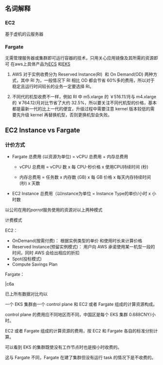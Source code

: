 ## 名词解释
### EC2
基于虚机的云服务器
### Fargate
无需管理服务器或集群即可运行容器的技术，只用关心应用镜像及其所需的资源即可
在aws上具体产品为[ECS](https://aws.amazon.com/cn/ecs/) 和[EKS](https://aws.amazon.com/cn/eks/)


1.  AWS 对于实例收费分为 Reserved Instance(RI)  和 On Demand(OD) 两种方式，其中 RI 为，一般情况下 RI 相比 OD 都会节省 60%多的费用，所以对于稳定且运行时间较长的业务一定要选择 RI。
    
2.  不同代的机型收费不一样，例如 RI 中 m5.xlarge 的 ￥516.11/月与 m4.xlarge 的 ￥764.12/月对比节省了大约 32.5%，所以要关注不同代机型的价格，基本都是最新一代的比上一代的便宜，升级过程中需要注意 kernel 版本较低的需要先升级 kernel 再替换机型，否则更换机型会失败。


## EC2 Instance vs Fargate




### 计价方式
-   Fargate 总费用 (以资源为单位) = vCPU 总费用 + 内存总费用
    
    -   vCPU 总费用 = vCPU 数 x 每 CPU-秒价格 x 使用CPU持续时间 (秒)
        
    -   内存总费用 = 任务数 x 内存数 (GB) x 每 GB 价格 x 每天内存持续时间 (秒) x 天数
        
-   EC2 Instance 总费用（以Instance为单位 = Instance Type的单价/小时 x 小时数
    
以公司在用的*parrot*服务使用的资源对以上两种模式



计费模式

EC2：
* OnDemand(按需付费)： 根据实例类型的单价 和使用时长来计算价格
* Reserved Instance(预留实例模式)： 用户向 AWS 承诺使用某一机型一段的时间，同时 AWS 会给出相应的折扣
* Spot(投标模式)
* Compute Savings Plan

Fargate：





|c6a


已上所有数据对比均以




一个 EKS 集群由一个 control plane 和 EC2 或者 Fargate 组成的计算资源构成。

control plane 的费用应不同地区而不同，中国区是每个 EKS 集群 0.688CNY/小时。

EC2 或者 Fargate 组成的计算资源的费用，按 EC2 和 Fargate 各自的标准分别计算。

可以看到 EKS 的集群既使没有工作节点时也是按小时收费的。

这与 Fargate 不同，Fargate 在建了集群但没有运行 task 的情况下是不收费的。

